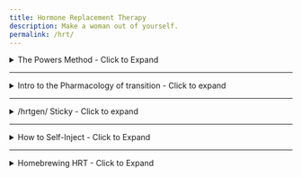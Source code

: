 ```yaml
---
title: Hormone Replacement Therapy
description: Make a woman out of yourself.
permalink: /hrt/
---
```


<details>
  <summary>The Powers Method - Click to Expand</summary>
   Dr. Powers seems to know his stuff, and lots of people report excellent results using his hormone regimen.
   
   He hates Spironolactone, and gives a good reason why. (46:52 in the lecture)
   
   Please watch all of the lecture if you have time, its very informative. If you skip through you will miss crucial info.
   
   If you **must** skip ahead, **30:33 - 1:02:00** is where MtF information comes up.
    
   His Lecture Slides: [download link.](https://powersfamilymedicine.com/s/Healthcare-of-the-Transgender-Patient-V60.pptx)
   
   His Lecture Video: [https://www.youtube.com/watch?v=fefu33e8O-0](https://www.youtube.com/watch?v=fefu33e8O-0)
    
     
</details>

---

<details>
  <summary>Intro to the Pharmacology of transition - Click to expand</summary>
  
  [https://male-to-female.org/en/mtf_pharmacology](https://male-to-female.org/en/mtf_pharmacology)
  
  (The latest version can be found here: [https://n2t.net/ark:21206/10003](https://n2t.net/ark:21206/10003))
  
  
  This website has an analysis of HRT, its effects, and lists various studies that explore hormone therapy.
  There are also a few articles about cosmetic surgery, miscellaneous scientific information, 
  and a few papers and essays on self surgery (both cosmetic and gender-affirming). 
  Essentially, this is a website for the academic transgirl.
  
  [https://male-to-female.org/en/index](https://male-to-female.org/en/index) (Permalink: [https://n2t.net/ark:21206/10029](https://n2t.net/ark:21206/10029))
  
  
  If philosophy, and the philosophy of your transition interest you, this site also provides an analysis.
  
  [https://male-to-female.org/en/philosophy](https://male-to-female.org/en/philosophy) (Permalink: [https://n2t.net/ark:21206/10002](https://n2t.net/ark:21206/10002))
  
  **There is a spanish version of the site!**
  
  [https://male-to-female.org/es](https://male-to-female.org/es)
</details>

---

<details>
  <summary>/hrtgen/ Sticky - Click to expand</summary>
This is a general thread on /lgbt/ where most questions are asked and answered involving hrt, medication, and the like.
It links off to r/transDIY, so if you prefer, you can ask your questions on reddit. 

**Please read the wiki first.**
[https://www.reddit.com/r/TransDIY/wiki/index](https://www.reddit.com/r/TransDIY/wiki/index)  
  
  
The original copy of the sticky is here: https://pastebin.com/LyMhFmT4

```diff
Please take the survey and help us determine the best medications, 
dosages, and treatment regime to get the results we want.
   
  See the first post for a pharmacy list.
   
  + Survey: https://1drv.ms/xs/s!AudRJceTA5C9c2G5lCV2Avq0kQ0
  + Survey data: https://1drv.ms/x/s!AudRJceTA5C9cyIWo6_X14AvHyM
  + HRTGen Data Analysis: https://1drv.ms/f/s!AudRJceTA5C9gRLLWnbpdzlIxe4r
  + HRT Info Sheets: https://1drv.ms/f/s!AudRJceTA5C9gQnyM7wxZcBGWRzW
  + Pill ID: https://www.drugs.com/imprints.php
  + DrugBank: https://www.drugbank.ca/
  + Basic HRT: https://apps.carleton.edu/campus/gsc/assets/hormones_MTF.pdf
  + HRT ranges: http://www.hemingways.org/GIDinfo/hrt_ref.htm
  + Powers Method: https://powersfamilymedicine.com/s/Healthcare-of-the-Transgender-Patient-V60.pptx
  + Endocrine Society Guidelines: https://academic.oup.com/jcem/article/102/11/3869/4157558
  + Callen-Lorde Guidelines (with flutamide): http://callen-lorde.org/graphics/2018/05/Callen-Lorde-TGNC-Hormone-Therapy-Protocols-2018.pdf
  + Transline Guidelines (with bicalutamide): https://transline.zendesk.com/hc/en-us/article_attachments/360041993173/TransLine_HRT_Guidelines_FINAL.pdf
  + WPATH SOC: https://www.wpath.org/publications/soc
  + TransDIY: https://www.reddit.com/r/transDIY
  + Blood tests (US): https://www.privatemdlabs.com/
  + Blood tests (UK, Ireland): https://www.medichecks.com/
  + Blood tests (Canada Only): https://bloodtestscanada.com/
  + Blood tests (Sweden) https://werlabs.se/
  + Blood tests by mail: https://www.letsgetchecked.com/ - DIY capillary blood samples. Expensive.
  + Lab test guide: https://www.healthcare.uiowa.edu/path_handbook/index.html
  + FtM HRT: http://www.ftmguide.org/ttypes.html
  + /HRTGen/ Archives: https://1drv.ms/w/s!AudRJceTA5C9fiPMDzSLX7xF9MI
```
</details>

---

<details>
  <summary>How to Self-Inject - Click to Expand</summary>
  Your physician will probably already have guidelines and instructions for you, but sometimes your doctor is sucky.
  
  
  ### FDA Approved guide for using syringes, sharps, and needles:
  
  [Safely using Sharps.](https://www.fda.gov/medical-devices/consumer-products/safely-using-sharps-needles-and-syringes-home-work-and-travel)
  
  The FDA link also has a few PDF's at the bottom which link to more info as to how to dispose of sharps and sharp containers. 
  
  [Handling and disposing of Sharps](https://ehs.unl.edu/sop/s-bio-sharps-handling_disposing.pdf)
  
  ### Self Injections: 
  
  #### Specifically for hormones:
  [https://www.harlemunited.org/wp-content/uploads/2020/05/Hormone-Self-Injection-Instructions.pdf](https://www.harlemunited.org/wp-content/uploads/2020/05/Hormone-Self-Injection-Instructions.pdf)
  
  #### General-Use
  [https://www.walgreens.com/images/adaptive/pharmacy/specialty-pharmacy/SP14267-Injection_PatEd_sprd.pdf](  https://www.walgreens.com/images/adaptive/pharmacy/specialty-pharmacy/SP14267-Injection_PatEd_sprd.pdf)
</details>

---

<details>
  <summary>Homebrewing HRT - Click to Expand</summary>
   
   # Disclaimer - We do not endorse this information. 
   ## This site is NOT responsible in any way, shape, or form for any and all results if you chose to follow this advice. However, we understand that desperate times may call for desperate measures, so these links will remain here. 
  
   [HRT Homebrewing by nerotard.](https://gist.github.com/nerotard/f9fb97d0bbb135f56d73c521b5bb2b2b#file-hrt-homebrewing-by-nerotard-gc)
   
   This guide seems to have been adapted from r/steroids. If you must do this, then do your research and read their wiki. Most of the information is for bodybuilders bulking up, but the information is still relevant.
   
   [https://www.reddit.com/r/steroids/wiki/index](https://www.reddit.com/r/steroids/wiki/index)
   
</details>




